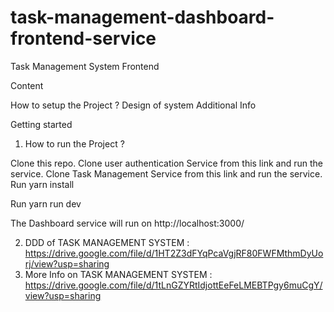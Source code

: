# task-management-dashboard-frontend-service

Task Management System Frontend

Content

How to setup the Project ?
Design of system
Additional Info

Getting started
1. How to run the Project ?

Clone this repo.
Clone user authentication Service from this link and run the service.
Clone Task Management Service from this link and run the service.
Run yarn install

Run yarn run dev

The Dashboard service will run on http://localhost:3000/

2. DDD of TASK MANAGEMENT SYSTEM : https://drive.google.com/file/d/1HT2Z3dFYqPcaVgjRF80FWFMthmDyUorj/view?usp=sharing
3. More Info on TASK MANAGEMENT SYSTEM : https://drive.google.com/file/d/1tLnGZYRtIdjottEeFeLMEBTPgy6muCgY/view?usp=sharing
